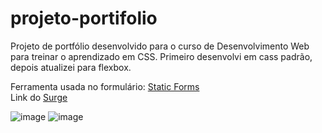 # projeto-portifolio
Projeto de portfólio desenvolvido para o curso de Desenvolvimento Web para treinar o aprendizado em CSS. 
Primeiro desenvolvi em cass padrão, depois atualizei para flexbox.

Ferramenta usada no formulário: [Static Forms](https://www.staticforms.xyz/) <br>
Link do [Surge](https://accurate-planes.surge.sh/index.html)

![image](https://user-images.githubusercontent.com/102427205/172716577-933bcfb4-6e73-4764-9eb7-0d9325887608.png)
![image](https://user-images.githubusercontent.com/102427205/175853282-54babdaf-bc5c-4da4-9aab-9840182213f7.png)


